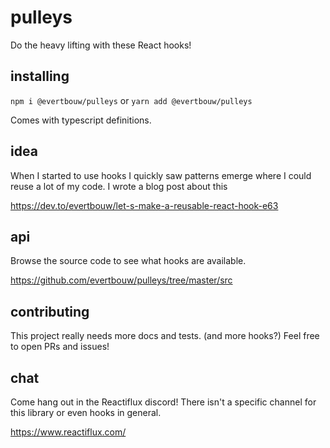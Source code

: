 # pulleys

Do the heavy lifting with these React hooks!

## installing

`npm i @evertbouw/pulleys` or `yarn add @evertbouw/pulleys`

Comes with typescript definitions.

## idea

When I started to use hooks I quickly saw patterns emerge where I could reuse a lot of my code. I wrote a blog post about this

https://dev.to/evertbouw/let-s-make-a-reusable-react-hook-e63

## api

Browse the source code to see what hooks are available.

https://github.com/evertbouw/pulleys/tree/master/src

## contributing

This project really needs more docs and tests. (and more hooks?) Feel free to open PRs and issues!

## chat

Come hang out in the Reactiflux discord! There isn't a specific channel for this library or even hooks in general. 

https://www.reactiflux.com/
